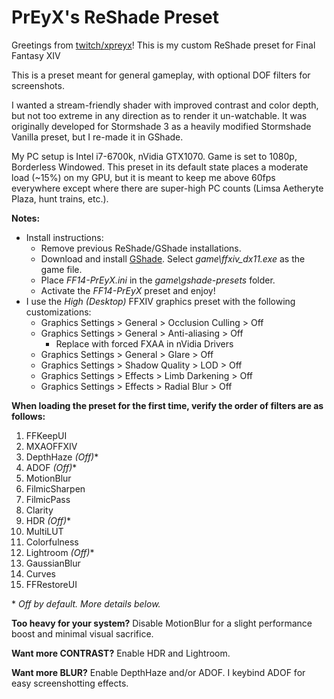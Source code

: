 # PrEyX's ReShade Preset

Greetings from [twitch/xpreyx](https://www.twitch.tv/xpreyx)! This is my custom ReShade preset for Final Fantasy XIV

This is a preset meant for general gameplay, with optional DOF filters for screenshots.

I wanted a stream-friendly shader with improved contrast and color depth, but not too extreme in any direction as to render it un-watchable. It was originally developed for Stormshade 3 as a heavily modified Stormshade Vanilla preset, but I re-made it in GShade.

My PC setup is Intel i7-6700k, nVidia GTX1070. Game is set to 1080p, Borderless Windowed. This preset in its default state places a moderate load (~15%) on my GPU, but it is meant to keep me above 60fps everywhere except where there are super-high PC counts (Limsa Aetheryte Plaza, hunt trains, etc.).

**Notes:**
- Install instructions:
  - Remove previous ReShade/GShade installations.
  - Download and install [GShade](https://gposers.com/gshade/). Select *game\ffxiv_dx11.exe* as the game file.
  - Place *FF14-PrEyX.ini* in the *game\gshade-presets* folder.
  - Activate the *FF14-PrEyX* preset and enjoy!
- I use the *High (Desktop)* FFXIV graphics preset with the following customizations:
  - Graphics Settings > General > Occlusion Culling > Off
  - Graphics Settings > General > Anti-aliasing > Off
    - Replace with forced FXAA in nVidia Drivers
  - Graphics Settings > General > Glare > Off
  - Graphics Settings > Shadow Quality > LOD > Off
  - Graphics Settings > Effects > Limb Darkening > Off
  - Graphics Settings > Effects > Radial Blur > Off

**When loading the preset for the first time, verify the order of filters are as follows:**
1. FFKeepUI
2. MXAOFFXIV
3. DepthHaze *(Off)**
4. ADOF *(Off)**
5. MotionBlur
6. FilmicSharpen
7. FilmicPass
8. Clarity
9. HDR *(Off)**
10. MultiLUT
11. Colorfulness
12. Lightroom *(Off)**
13. GaussianBlur
14. Curves
15. FFRestoreUI

\* *Off by default. More details below.*

**Too heavy for your system?** Disable MotionBlur for a slight performance boost and minimal visual sacrifice.

**Want more CONTRAST?** Enable HDR and Lightroom.

**Want more BLUR?** Enable DepthHaze and/or ADOF. I keybind ADOF for easy screenshotting effects.
